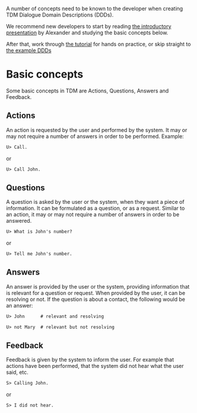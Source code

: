 A number of concepts need to be known to the developer when creating TDM Dialogue Domain Descriptions (DDDs).

We recommend new developers to start by reading [the introductory presentation](https://github.com/Talkamatic/dialogue-domain-descriptions/blob/master/tdm-ddd-development.pdf) by Alexander and studying the basic concepts below.

After that, work through [the tutorial](tutorial) for hands on practice, or skip straight to [the example DDDs](examples)


# Basic concepts

Some basic concepts in TDM are Actions, Questions, Answers and Feedback.


## Actions

An action is requested by the user and performed by the system. It may or may not require a number of answers in order to be performed. Example:

```diff
U> Call.
```

or

```diff
U> Call John.
```


## Questions

A question is asked by the user or the system, when they want a piece of information. It can be formulated as a question, or as a request. Similar to an action, it may or may not require a number of answers in order to be answered.

```diff
U> What is John's number?
```

or

```diff
U> Tell me John's number.
```


## Answers

An answer is provided by the user or the system, providing information that is relevant for a question or request. When provided by the user, it can be resolving or not. If the question is about a contact, the following would be an answer:

```diff
U> John      # relevant and resolving
```

```diff
U> not Mary  # relevant but not resolving
```


## Feedback

Feedback is given by the system to inform the user. For example that actions have been performed, that the system did not hear what the user said, etc.

```diff
S> Calling John.
```

or

```diff
S> I did not hear.
```
